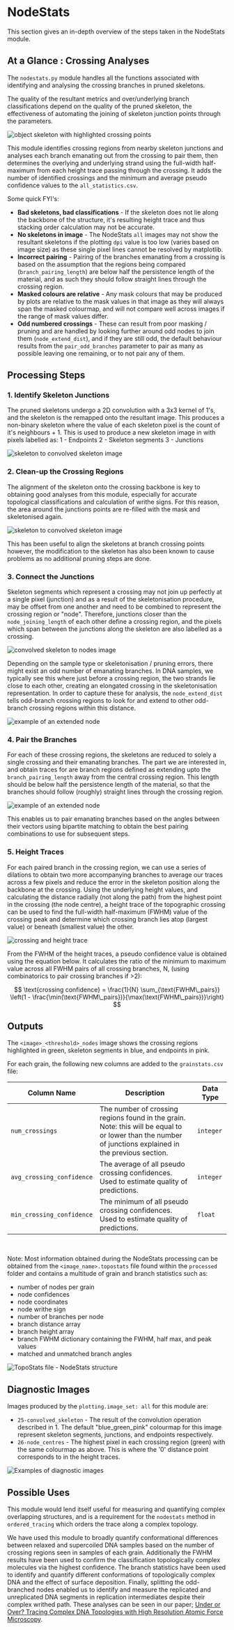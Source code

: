 # NodeStats

This section gives an in-depth overview of the steps taken in the NodeStats
module.

## At a Glance : Crossing Analyses

The `nodestats.py` module handles all the functions associated with
identifying and analysing the crossing branches in pruned skeletons.

The quality of the resultant metrics and over/underlying branch classifications
depend on the quality of the pruned skeleton, the effectiveness of automating
the joining of skeleton junction points through the parameters.

![object skeleton with highlighted crossing points](../_static/images/nodestats/overview.png)

This module identifies crossing regions from nearby skeleton junctions and
analyses each branch emanating out from the crossing to pair them, then
determines the overlying and underlying strand using the full-width
half-maximum from each height trace passing through the crossing. It adds the
number of identified crossings and the minimum and average pseudo confidence
values to the `all_statistics.csv`.

Some quick FYI's:

- **Bad skeletons, bad classifications** - If the skeleton does not lie along
  the backbone of the structure, it's resulting height trace and thus stacking
  order calculation may not be accurate.
- **No skeletons in image** - The NodeStats `all` images may not show the
  resultant skeletons if the plotting `dpi` value is too low (varies based
  on image size) as these single pixel lines cannot be resolved by matplotlib.
- **Incorrect pairing** - Pairing of the branches emanating from a crossing is
  based on the assumption that the regions being compared
  (`branch_pairing_length`) are below half the persistence length of the
  material, and as such they should follow straight lines through the crossing
  region.
- **Masked colours are relative** - Any mask colours that may be produced by
  plots are relative to the mask values in that image as they will always span
  the masked colourmap, and will not compare well across images if the range of
  mask values differ.
- **Odd numbered crossings** - These can result from poor masking / pruning and
  are handled by looking further around odd nodes to join them
  (`node_extend_dist`), and if they are still odd, the default behaviour results
  from the `pair_odd_branches` parameter to pair as many as possible leaving one
  remaining, or to not pair any of them.

## Processing Steps

### 1. Identify Skeleton Junctions

The pruned skeletons undergo a 2D convolution with a 3x3 kernel of 1's, and the
skeleton is the remapped onto the resultant image. This produces a non-binary
skeleton where the value of each skeleton pixel is the count of it's
neighbours + 1. This is used to produce a new skeleton image in with pixels
labelled as:
1 - Endpoints
2 - Skeleton segments
3 - Junctions

![skeleton to convolved skeleton image](../_static/images/nodestats/.png)

### 2. Clean-up the Crossing Regions

The alignment of the skeleton onto the crossing backbone is key to obtaining
good analyses from this module, especially for accurate topological
classifications and calculation of writhe signs. For this reason, the area
around the junctions points are re-filled with the mask and skeletonised again.

![skeleton to convolved skeleton image](../_static/images/nodestats/.png)

This has been useful to align the skeletons at branch crossing points however,
the modification to the skeleton has also been known to cause problems as no
additional pruning steps are done.

### 3. Connect the Junctions

Skeleton segments which represent a crossing may not join up perfectly at a
single pixel (junction) and as a result of the skeletonisation procedure, may
be offset from one another and need to be combined to represent the crossing
region or "node". Therefore, junctions closer than the `node_joining_length` of
each other define a crossing region, and the pixels which span between the
junctions along the skeleton are also labelled as a crossing.

![convolved skeleton to nodes image](../_static/images/nodestats/.png)

Depending on the sample type or skeletonisation / pruning errors, there might
exist an odd number of emanating branches. In DNA samples, we typically see
this where just before a crossing region, the two strands lie close to each
other, creating an elongated crossing in the skeletonisation representation. In
order to capture these for analysis, the `node_extend_dist` tells odd-branch
crossing regions to look for and extend to other odd-branch crossing regions
within this distance.

![example of an extended node](../_static/images/nodestats/.png)

### 4. Pair the Branches

For each of these crossing regions, the skeletons are reduced to solely a
single crossing and their emanating branches. The part we are interested in,
and obtain traces for are branch regions defined as extending upto the
`branch_pairing_length` away from the central crossing region. This length
should be below half the persistence length of the material, so that the
branches should follow (roughly) straight lines through the crossing region.

![example of an extended node](../_static/images/nodestats/.png)

This enables us to pair emanating branches based on the angles between their
vectors using bipartite matching to obtain the best pairing combinations to use
for
subsequent steps.

### 5. Height Traces

For each paired branch in the crossing region, we can use a series of dilations
to obtain two more accompanying branches to average our traces across a few
pixels and reduce the error in the skeleton position along the backbone at the
crossing. Using the underlying height values, and calculating the distance
radially (not along the path) from the highest point in the crossing (the node
centre), a height trace of the topographic crossing can be used to find the
full-width half-maximum (FWHM) value of the crossing peak and determine which
crossing branch lies atop (largest value) or beneath (smallest value) the other.

![crossing and height trace](../_static/images/nodestats/.png)

From the FWHM of the height traces, a pseudo confidence value is obtained using
the equation below. It calculates the ratio of the minimum to maximum value
across all FWHM pairs of all crossing branches, N, (using combinatorics to pair
crossing branches if >2):

$$
\text{crossing confidence} = \frac{1}{N} \sum_{\text{FWHM\_pairs}} \left(1 - \frac{\min(\text{FWHM\_pairs})}{\max(\text{FWHM\_pairs})}\right)
$$

## Outputs

The `<image>_<threshold>_nodes` image shows the crossing regions highlighted in
green, skeleton segments in blue, and endpoints in pink.

For each grain, the following new columns are added to the `grainstats.csv`
file:

| Column Name               | Description                                                                                                                                             | Data Type |
| ------------------------- | ------------------------------------------------------------------------------------------------------------------------------------------------------- | --------- |
| `num_crossings`           | The number of crossing regions found in the grain. Note: this will be equal to or lower than the number of junctions explained in the previous section. | `integer` |
| `avg_crossing_confidence` | The average of all pseudo crossing confidences. Used to estimate quality of predictions.                                                                | `integer` |
| `min_crossing_confidence` | The minimum of all pseudo crossing confidences. Used to estimate quality of predictions.                                                                | `float`   |

&nbsp;

Note: Most information obtained during the NodeStats processing can be obtained
from the `<image_name>.topostats` file found within the `processed` folder and
contains a multitude of grain and branch statistics such as:

- number of nodes per grain
- node confidences
- node coordinates
- node writhe sign
- number of branches per node
- branch distance array
- branch height array
- branch FWHM dictionary containing the FWHM, half max, and peak values
- matched and unmatched branch angles

![TopoStats file - NodeStats structure](../_static/images/nodestats/topostats_file.png)

## Diagnostic Images

Images produced by the `plotting.image_set: all` for this module are:

- `25-convolved_skeleton` - The result of the convolution operation described
  in 1. The default "blue_green_pink" colourmap for this image represent
  skeleton segments, junctions, and endpoints respectively.
- `26-node_centres` - The highest pixel in each crossing region (green) with
  the same colourmap as above. This is where the '0' distance point corresponds
  to in the height traces.

![Examples of diagnostic images](../_static/images/nodestats/diagnostics.png)

## Possible Uses

This module would lend itself useful for measuring and quantifying complex
overlapping structures, and is a requirement for the `nodestats` method in
`ordered_tracing` which orders the trace along a complex topology.

We have used this module to broadly quantify conformational differences between
relaxed and supercoiled DNA samples based on the number of crossing regions
seen in samples of each grain. Additionally the FWHM results have been used to
confirm the classification topologically complex molecules via the highest
confidence. The branch statistics have been used to identify and
quantify different conformations of topologically complex DNA and the effect
of surface deposition. Finally, splitting the odd-branched nodes enabled us to
identify and measure the replicated and unreplicated DNA segments in
replication intermediates despite their complex writhed path. These analyses
can be seen in our paper;
[Under or Over? Tracing Complex DNA Topologies with High Resolution Atomic Force Microscopy](https://www.biorxiv.org/content/10.1101/2024.06.28.601212v1).
